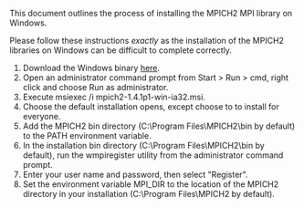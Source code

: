This document outlines the process of installing the MPICH2 MPI library on Windows.

Please follow these instructions *exactly* as the installation of the MPICH2 libraries on Windows can be difficult to complete correctly.

1. Download the Windows binary [here](http://www.mcs.anl.gov/research/projects/mpich2staging/goodell/downloads/tarballs/1.4.1p1/mpich2-1.4.1p1-win-ia32.msi).
2. Open an administrator command prompt from Start > Run > cmd, right click and choose Run as administrator.
3. Execute msiexec /i mpich2-1.4.1p1-win-ia32.msi.
4. Choose the default installation opens, except choose to to install for everyone.
5. Add the MPICH2 bin directory (C:\Program Files\MPICH2\bin by default) to the PATH environment variable.
5. In the installation bin directory (C:\Program Files\MPICH2\bin by default), run the wmpiregister utility from the administrator command prompt.
6. Enter your user name and password, then select "Register".
7. Set the environment variable MPI_DIR to the location of the MPICH2 directory in your installation (C:\Program Files\MPICH2 by default).
